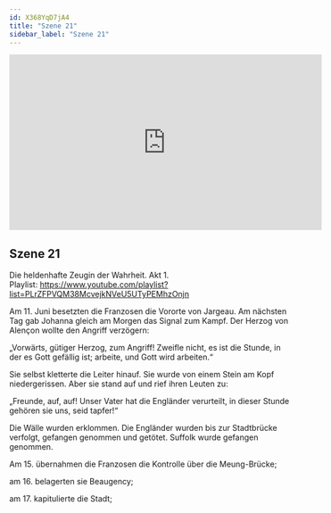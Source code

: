 ```yaml
---
id: X368YqD7jA4
title: "Szene 21"
sidebar_label: "Szene 21"
---
```


<div class="video-float-container">
  <iframe
    width="560"
    height="315"
    src="https://www.youtube.com/embed/X368YqD7jA4"
    title="YouTube video player"
    frameborder="0"
    allow="accelerometer; autoplay; clipboard-write; encrypted-media; gyroscope; picture-in-picture; web-share"
    referrerpolicy="strict-origin-when-cross-origin"
    allowfullscreen
  ></iframe>
</div>

## Szene 21

Die heldenhafte Zeugin der Wahrheit. Akt 1.   
Playlist: https://www.youtube.com/playlist?list=PLrZFPVQM38McvejkNVeU5UTyPEMhzOnjn 

Am 11. Juni besetzten die Franzosen die Vororte von Jargeau. Am nächsten Tag gab Johanna gleich am Morgen das Signal zum Kampf. Der Herzog von Alençon wollte den Angriff verzögern:

„Vorwärts, gütiger Herzog, zum Angriff! Zweifle nicht, es ist die Stunde, in der es Gott gefällig ist; arbeite, und Gott wird arbeiten.“

Sie selbst kletterte die Leiter hinauf. Sie wurde von einem Stein am Kopf niedergerissen. Aber sie stand auf und rief ihren Leuten zu:

„Freunde, auf, auf! Unser Vater hat die Engländer verurteilt, in dieser Stunde gehören sie uns, seid tapfer!“

Die Wälle wurden erklommen. Die Engländer wurden bis zur Stadtbrücke verfolgt, gefangen genommen und getötet. Suffolk wurde gefangen genommen.

Am 15. übernahmen die Franzosen die Kontrolle über die Meung-Brücke;

am 16. belagerten sie Beaugency;

am 17. kapitulierte die Stadt;
